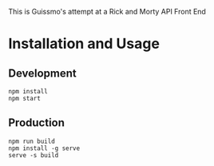 This is Guissmo's attempt at a Rick and Morty API Front End

# Installation and Usage

## Development

```
npm install
npm start
```

## Production

```
npm run build
npm install -g serve
serve -s build
```

